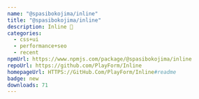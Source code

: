```yaml
---
name: "@spasibokojima/inline"
title: "@spasibokojima/inline"
description: Inline 🦔
categories:
  - css+ui
  - performance+seo
  - recent
npmUrl: https://www.npmjs.com/package/@spasibokojima/inline
repoUrl: https://github.com/PlayForm/Inline
homepageUrl: HTTPS://GitHub.Com/PlayForm/Inline#readme
badge: new
downloads: 71
---
```

